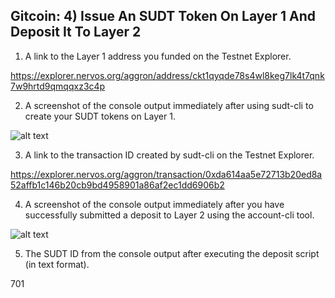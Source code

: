 ## Gitcoin: 4) Issue An SUDT Token On Layer 1 And Deposit It To Layer 2

1. A link to the Layer 1 address you funded on the Testnet Explorer.

https://explorer.nervos.org/aggron/address/ckt1qyqde78s4wl8keg7lk4t7qnk7w9hrtd9qmqqxz3c4p


2. A screenshot of the console output immediately after using sudt-cli to create your SUDT tokens on Layer 1.

![alt text](https://github.com/linhphamsg/nervosnetwork/blob/main/task_1/sudt.png?raw=true)


3. A link to the transaction ID created by sudt-cli on the Testnet Explorer.

https://explorer.nervos.org/aggron/transaction/0xda614aa5e72713b20ed8a52affb1c146b20cb9bd4958901a86af2ec1dd6906b2

4. A screenshot of the console output immediately after you have successfully submitted a deposit to Layer 2 using the account-cli tool.

![alt text](https://github.com/linhphamsg/nervosnetwork/blob/main/task_1/deposit_sudt?raw=true)


5. The SUDT ID from the console output after executing the deposit script (in text format).

701
